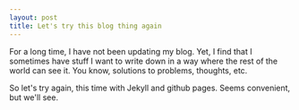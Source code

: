 ```yaml
---
layout: post
title: Let's try this blog thing again
---
```


For a long time, I have not been updating my blog. Yet, I find that I sometimes have stuff I want to write down in a way where the rest of the world can see it. You know, solutions to problems, thoughts, etc.

So let's try again, this time with Jekyll and github pages. Seems convenient, but we'll see.